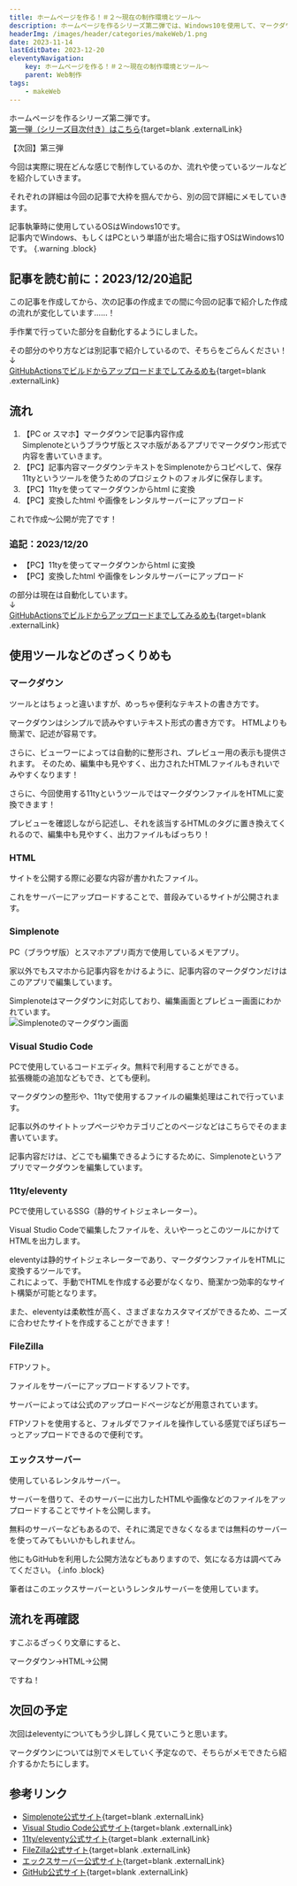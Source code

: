 ```yaml
---
title: ホームページを作る！＃２〜現在の制作環境とツール〜
description: ホームページを作るシリーズ第二弾では、Windows10を使用して、マークダウン形式で記事内容を作成し、11tyを用いてHTMLに変換する流れを紹介しています。マークダウンとeleventyの利点に加えて、使用しているツールやレンタルサーバーについても詳細に解説しています。SimplenoteやVisual Studio Codeなどの便利なツールを使用することで、効率的かつ柔軟なサイト構築が可能です。また、FileZillaを使ったファイルのアップロードやエックスサーバーを利用したサイトの公開方法についても触れています。さらに、次回はeleventyについて詳しく見ていく予定ですので、お楽しみに！
headerImg: /images/header/categories/makeWeb/1.png
date: 2023-11-14
lastEditDate: 2023-12-20
eleventyNavigation:
    key: ホームページを作る！＃２〜現在の制作環境とツール〜
    parent: Web制作
tags:
    - makeWeb
---
```

ホームページを作るシリーズ第二弾です。  
[第一弾（シリーズ目次付き）はこちら](/categories/makeWeb/0/){target=blank .externalLink}  

【次回】第三弾

今回は実際に現在どんな感じで制作しているのか、流れや使っているツールなどを紹介していきます。  

それぞれの詳細は今回の記事で大枠を掴んでから、別の回で詳細にメモしていきます。  

記事執筆時に使用しているOSはWindows10です。  
記事内でWindows、もしくはPCという単語が出た場合に指すOSはWindows10です。
{.warning .block}

## 記事を読む前に：2023/12/20追記
この記事を作成してから、次の記事の作成までの間に今回の記事で紹介した作成の流れが変化しています……！

手作業で行っていた部分を自動化するようにしました。

その部分のやり方などは別記事で紹介しているので、そちらをごらんください！  
↓  
[GitHubActionsでビルドからアップロードまでしてみるめも](/categories/developOther/0/){target=blank .externalLink}

## 流れ

1. 【PC or スマホ】マークダウンで記事内容作成  
Simplenoteというブラウザ版とスマホ版があるアプリでマークダウン形式で内容を書いていきます。
1. 【PC】記事内容マークダウンテキストをSimplenoteからコピペして、保存  
11tyというツールを使うためのプロジェクトのフォルダに保存します。
1. 【PC】11tyを使ってマークダウンからhtml に変換
1. 【PC】変換したhtml や画像をレンタルサーバーにアップロード


これで作成〜公開が完了です！

### 追記：2023/12/20
- 【PC】11tyを使ってマークダウンからhtml に変換
- 【PC】変換したhtml や画像をレンタルサーバーにアップロード

の部分は現在は自動化しています。  
↓  
[GitHubActionsでビルドからアップロードまでしてみるめも](/categories/developOther/0/){target=blank .externalLink}

## 使用ツールなどのざっくりめも
### マークダウン
ツールとはちょっと違いますが、めっちゃ便利なテキストの書き方です。  

マークダウンはシンプルで読みやすいテキスト形式の書き方です。
HTMLよりも簡潔で、記述が容易です。

さらに、ビューワーによっては自動的に整形され、プレビュー用の表示も提供されます。
そのため、編集中も見やすく、出力されたHTMLファイルもきれいでみやすくなります！

さらに、今回使用する11tyというツールではマークダウンファイルをHTMLに変換できます！  

プレビューを確認しながら記述し、それを該当するHTMLのタグに置き換えてくれるので、編集中も見やすく、出力ファイルもばっちり！  

### HTML
サイトを公開する際に必要な内容が書かれたファイル。  

これをサーバーにアップロードすることで、普段みているサイトが公開されます。

### Simplenote
PC（ブラウザ版）とスマホアプリ両方で使用しているメモアプリ。

家以外でもスマホから記事内容をかけるように、記事内容のマークダウンだけはこのアプリで編集しています。  

Simplenoteはマークダウンに対応しており、編集画面とプレビュー画面にわかれています。  
![Simplenoteのマークダウン画面](/images/articleImages/categories/makeWeb/1/SimplenoteDisplay.jpg)  

### Visual Studio Code
PCで使用しているコードエディタ。無料で利用することができる。  
拡張機能の追加などもでき、とても便利。  

マークダウンの整形や、11tyで使用するファイルの編集処理はこれで行っています。  

記事以外のサイトトップページやカテゴリごとのページなどはこちらでそのまま書いています。  

記事内容だけは、どこでも編集できるようにするために、Simplenoteというアプリでマークダウンを編集しています。

### 11ty/eleventy
PCで使用しているSSG（静的サイトジェネレーター）。  

Visual Studio Codeで編集したファイルを、えいやーっとこのツールにかけてHTMLを出力します。

eleventyは静的サイトジェネレーターであり、マークダウンファイルをHTMLに変換するツールです。  
これによって、手動でHTMLを作成する必要がなくなり、簡潔かつ効率的なサイト構築が可能となります。

また、eleventyは柔軟性が高く、さまざまなカスタマイズができるため、ニーズに合わせたサイトを作成することができます！

### FileZilla
FTPソフト。  

ファイルをサーバーにアップロードするソフトです。  

サーバーによっては公式のアップロードページなどが用意されています。  

FTPソフトを使用すると、フォルダでファイルを操作している感覚でぽちぽちーっとアップロードできるので便利です。


### エックスサーバー
使用しているレンタルサーバー。  

サーバーを借りて、そのサーバーに出力したHTMLや画像などのファイルをアップロードすることでサイトを公開します。

無料のサーバーなどもあるので、それに満足できなくなるまでは無料のサーバーを使ってみてもいいかもしれません。

他にもGitHubを利用した公開方法などもありますので、気になる方は調べてみてください。
{.info .block}

筆者はこのエックスサーバーというレンタルサーバーを使用しています。

## 流れを再確認
すこぶるざっくり文章にすると、

マークダウン→HTML→公開

ですね！

## 次回の予定

次回はeleventyについてもう少し詳しく見ていこうと思います。

マークダウンについては別でメモしていく予定なので、そちらがメモできたら紹介するかたちにします。

## 参考リンク
- [Simplenote公式サイト](https://simplenote.com/){target=blank .externalLink} 
- [Visual Studio Code公式サイト](https://code.visualstudio.com/){target=blank .externalLink} 
- [11ty/eleventy公式サイト](https://www.11ty.dev/){target=blank .externalLink} 
- [FileZilla公式サイト](https://filezilla-project.org/index.php){target=blank .externalLink} 
- [エックスサーバー公式サイト](https://www.xserver.ne.jp/){target=blank .externalLink} 
- [GitHub公式サイト](https://github.com/){target=blank .externalLink} 